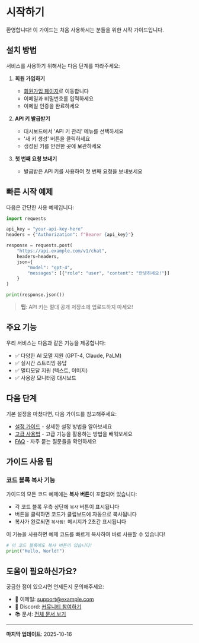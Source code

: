 # 시작하기

환영합니다! 이 가이드는 처음 사용하시는 분들을 위한 시작 가이드입니다.

## 설치 방법

서비스를 사용하기 위해서는 다음 단계를 따라주세요:

1. **회원 가입하기**
   - [회원가입 페이지](https://example.com/signup)로 이동합니다
   - 이메일과 비밀번호를 입력하세요
   - 이메일 인증을 완료하세요

2. **API 키 발급받기**
   - 대시보드에서 'API 키 관리' 메뉴를 선택하세요
   - '새 키 생성' 버튼을 클릭하세요
   - 생성된 키를 안전한 곳에 보관하세요

3. **첫 번째 요청 보내기**
   - 발급받은 API 키를 사용하여 첫 번째 요청을 보내보세요

## 빠른 시작 예제

다음은 간단한 사용 예제입니다:

```python
import requests

api_key = "your-api-key-here"
headers = {"Authorization": f"Bearer {api_key}"}

response = requests.post(
    "https://api.example.com/v1/chat",
    headers=headers,
    json={
        "model": "gpt-4",
        "messages": [{"role": "user", "content": "안녕하세요!"}]
    }
)

print(response.json())
```

> **팁**: API 키는 절대 공개 저장소에 업로드하지 마세요!

## 주요 기능

우리 서비스는 다음과 같은 기능을 제공합니다:

- ✅ 다양한 AI 모델 지원 (GPT-4, Claude, PaLM)
- ✅ 실시간 스트리밍 응답
- ✅ 멀티모달 지원 (텍스트, 이미지)
- ✅ 사용량 모니터링 대시보드

## 다음 단계

기본 설정을 마쳤다면, 다음 가이드를 참고해주세요:

- [설정 가이드](https://example.com/guide/configuration) - 상세한 설정 방법을 알아보세요
- [고급 사용법](https://example.com/guide/advanced) - 고급 기능을 활용하는 방법을 배워보세요
- [FAQ](faq.html) - 자주 묻는 질문들을 확인하세요

## 가이드 사용 팁

### 코드 블록 복사 기능

가이드의 모든 코드 예제에는 **복사 버튼**이 포함되어 있습니다:

- 각 코드 블록 우측 상단에 `복사` 버튼이 표시됩니다
- 버튼을 클릭하면 코드가 클립보드에 자동으로 복사됩니다
- 복사가 완료되면 `복사됨!` 메시지가 2초간 표시됩니다

이 기능을 사용하면 예제 코드를 빠르게 복사하여 바로 사용할 수 있습니다!

```python
# 이 코드 블록에도 복사 버튼이 있습니다!
print("Hello, World!")
```

## 도움이 필요하신가요?

궁금한 점이 있으시면 언제든지 문의해주세요:

- 📧 이메일: support@example.com
- 💬 Discord: [커뮤니티 참여하기](https://discord.gg/example)
- 📚 문서: [전체 문서 보기](https://docs.example.com)

---

**마지막 업데이트**: 2025-10-16
